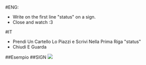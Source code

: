 #ENG:
 - Write on the first line "status" on a sign.
 - Close and watch :3

#IT
 - Prendi Un Cartello Lo Piazzi e Scrivi Nella Prima Riga "status"
 - Chiudi E Guarda

##Esempio
##SIGN
![](http://pp.vk.me/c629126/v629126517/c928/E99LLIOTuTE.jpg)
